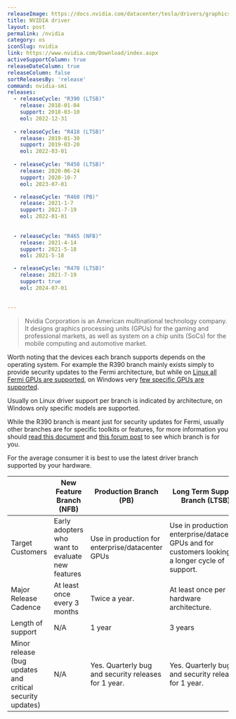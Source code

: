 ```yaml
---
releaseImage: https://docs.nvidia.com/datacenter/tesla/drivers/graphics/driver-branches-overview.png
title: NVIDIA driver
layout: post
permalink: /nvidia
category: os
iconSlug: nvidia
link: https://www.nvidia.com/Download/index.aspx
activeSupportColumn: true
releaseDateColumn: true
releaseColumn: false
sortReleasesBy: 'release'
command: nvidia-smi 
releases:
  - releaseCycle: "R390 (LTSB)"
    release: 2018-01-04
    support: 2018-03-10
    eol: 2022-12-31
    
  - releaseCycle: "R418 (LTSB)"
    release: 2019-01-30
    support: 2019-03-20
    eol: 2022-03-01
    
  - releaseCycle: "R450 (LTSB)"
    release: 2020-06-24
    support: 2020-10-7
    eol: 2023-07-01

  - releaseCycle: "R460 (PB)"
    release: 2021-1-7
    support: 2021-7-19
    eol: 2022-01-01
    
    
  - releaseCycle: "R465 (NFB)"
    release: 2021-4-14
    support: 2021-5-18
    eol: 2021-5-18

  - releaseCycle: "R470 (LTSB)"
    release: 2021-7-19
    support: true
    eol: 2024-07-01
    

---
```


> Nvidia Corporation is an American multinational technology company. It designs graphics processing units (GPUs) for the gaming and professional markets, as well as system on a chip units (SoCs) for the mobile computing and automotive market.

Worth noting that the devices each branch supports depends on the operating system. For example the R390 branch mainly exists simply to provide security updates to the Fermi architecture, but while on [Linux all Fermi GPUs are supported](http://us.download.nvidia.com/XFree86/Linux-x86_64/390.144/README/supportedchips.html), on Windows very [few specific GPUs are supported](https://uk.download.nvidia.com/Windows/Quadro_Certified/392.65/392.65-win10-quadro-release-notes.pdf).

Usually on Linux driver support per branch is indicated by architecture, on Windows only specific models are supported. 

While the R390 branch is meant just for security updates for Fermi, usually other branches are for specific toolkits or features, for more information you should [read this document](https://docs.nvidia.com/datacenter/tesla/drivers/#comparison) and [this forum post](https://forums.developer.nvidia.com/t/unix-graphics-feature-deprecation-schedule/60588) to see which branch is for you. 

For the average consumer it is best to use the latest driver branch supported by your hardware.

|   | New Feature Branch (NFB) | Production Branch (PB) | Long Term Support Branch (LTSB) |
|---|---|---|---|
| Target Customers | Early adopters who want to evaluate new features | Use in production for enterprise/datacenter GPUs | Use in production for enterprise/datacenter GPUs and for customers looking for a longer cycle of support.  |
| Major Release Cadence | At least once every 3 months | Twice a year. | At least once per hardware architecture. |
| Length of support | N/A | 1 year | 3 years |
| Minor release (bug updates and critical security updates) | N/A | Yes. Quarterly bug and security releases for 1 year. | Yes. Quarterly bug and security releases for 1 year. |
